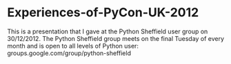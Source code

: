 Experiences-of-PyCon-UK-2012
============================

This is a presentation that I gave at the Python Sheffield user group on 30/12/2012. The Python Sheffield group meets on the final Tuesday of every month and is open to all levels of Python user: groups.google.com/group/python-sheffield